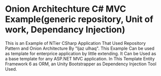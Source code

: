 # Onion Architechture C# MVC Example(generic repository, Unit of work, Dependancy Injection)
This is an Example of NTier CSharp Application That Used Repository Pattern and Onion Architecture By "Ijaz ulhaq". This Example Can be used as template for enterprice application by little extending. It Can be Used as a base template for any ASP.NET MVC application. In This Template Entity Framework 6 as ORM, an Unity Bootstrapper as Dependency Injection Tool Used.
